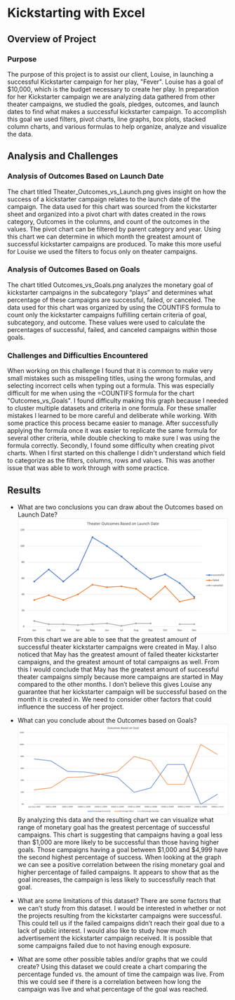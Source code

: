 # Kickstarting with Excel

## Overview of Project

### Purpose

The purpose of this project is to assist our client, Louise, in launching a successful Kickstarter campaign for her play, "Fever". Louise has a goal of $10,000, which is the budget necessary to create her play. In preparation for her Kickstarter campaign we are analyzing data gathered from other theater campaigns, we studied the goals, pledges, outcomes, and launch dates to find what makes a successful kickstarter campaign. To accomplish this goal we used filters, pivot charts, line graphs, box plots, stacked column charts, and various formulas to help organize, analyze and visualize the data. 

## Analysis and Challenges

### Analysis of Outcomes Based on Launch Date

The chart titled Theater_Outcomes_vs_Launch.png gives insight on how the success of a kickstarter campaign relates to the launch date of the campaign. The data used for this chart was sourced from the kickstarter sheet and organized into a pivot chart with dates created in the rows category, Outcomes in the columns, and count of the outcomes in the values. The pivot chart can be filtered by parent category and year. 
Using this chart we can determine in which month the greatest amount of successful kickstarter campaigns are produced. To make this more useful for Louise we used the filters to focus only on theater campaigns. 

### Analysis of Outcomes Based on Goals

The chart titled Outcomes_vs_Goals.png analyzes the monetary goal of kickstarter campaigns in the subcategory “plays” and determines what percentage of these campaigns are successful, failed, or canceled.
The data used for this chart was organized by using the COUNTIFS formula to count only the kickstarter campaigns fulfilling certain criteria of goal, subcategory, and outcome. These values were used to calculate the percentages of successful, failed, and canceled campaigns within those goals. 

### Challenges and Difficulties Encountered

When working on this challenge I found that it is common to make very small mistakes such as misspelling titles, using the wrong formulas, and selecting incorrect cells when typing out a formula. This was especially difficult for me when using the =COUNTIFS formula for the chart "Outcomes_vs_Goals". I found difficulty making this graph because I needed to cluster multiple datasets and criteria in one formula. 
For these smaller mistakes I learned to be more careful and deliberate while working. With some practice this process became easier to manage. After successfully applying the formula once it was easier to replicate the same formula for several other criteria, while double checking to make sure I was using the formula correctly. 
	Secondly, I found some difficulty when creating pivot charts. When I first started on this challenge I didn't understand which field to categorize as the filters, columns, rows and values. This was another issue that was able to work through with some practice. 

## Results

- What are two conclusions you can draw about the Outcomes based on Launch Date?
	![Theater_Outcomes_vs_Launch](Theater_Outcomes_vs_Launch.png) From this chart we are able to see that the greatest amount of successful theater kickstarter campaigns were created in May. I also noticed that May has the greatest amount of failed theater kickstarter campaigns, and the greatest amount of total campaigns as well. 
	From this I would conclude that May has the greatest amount of successful theater campaigns simply because more campaigns are started in May compared to the other months. I don’t believe this gives Louise any guarantee that her kickstarter campaign will be successful based on the month it is created in. We need to consider other factors that could influence the success of her project.

- What can you conclude about the Outcomes based on Goals?
	![Outcomes_vs_Goals](Outcomes_vs_Goals.png) By analyzing this data and the resulting chart we can visualize what range of monetary goal has the greatest percentage of successful campaigns. This chart is suggesting that campaigns having a goal less than $1,000 are more likely to be successful than those having higher goals. Those campaigns having a goal between $1,000 and $4,999 have the second highest percentage of success.
	When looking at the graph we can see a positive correlation between the rising monetary goal and higher percentage of failed campaigns. It appears to show that as the goal increases, the campaign is less likely to successfully reach that goal.

- What are some limitations of this dataset?
	There are some factors that we can’t study from this dataset.
I would be interested in whether or not the projects resulting from the kickstarter campaigns were successful. This could tell us if the failed campaigns didn’t reach their goal due to a lack of public interest. I would also like to study how much advertisement the kickstarter campaign received. It is possible that some campaigns failed due to not having enough exposure. 

- What are some other possible tables and/or graphs that we could create?
	Using this dataset we could create a chart comparing the percentage funded vs. the amount of time the campaign was live. From this we could see if there is a correlation between how long the campaign was live and what percentage of the goal was reached. 
